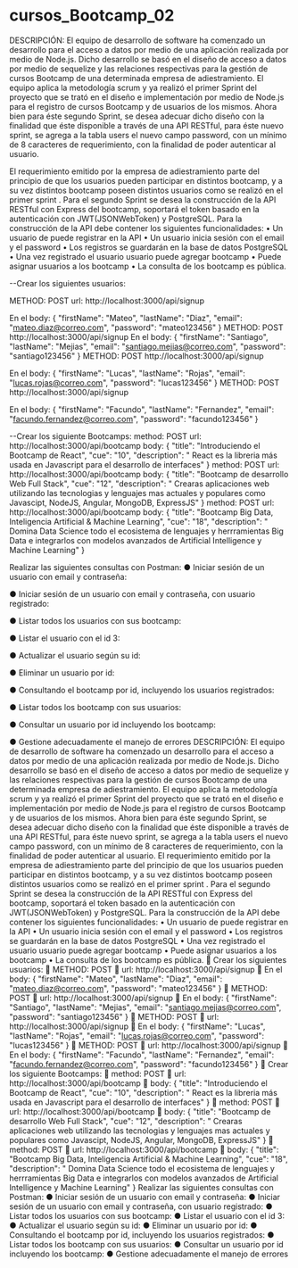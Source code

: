 # cursos_Bootcamp_02
DESCRIPCIÓN:
El equipo de desarrollo de software ha comenzado un desarrollo para el acceso a datos por medio de una
aplicación realizada por medio de Node.js.
Dicho desarrollo se basó en el diseño de acceso a datos por medio de sequelize y las relaciones
respectivas para la gestión de cursos Bootcamp de una determinada empresa de adiestramiento. El equipo
aplica la metodología scrum y ya realizó el primer Sprint del proyecto que se trató en el diseño e
implementación por medio de Node.js para el registro de cursos Bootcamp y de usuarios de los mismos.
Ahora bien para éste segundo Sprint, se desea adecuar dicho diseño con la finalidad que éste disponible a
través de una API RESTful, para éste nuevo sprint, se agrega a la tabla users el nuevo campo password,
con un mínimo de 8 caracteres de requerimiento, con la finalidad de poder autenticar al usuario.

El requerimiento emitido por la empresa de adiestramiento parte del principio de que los usuarios pueden
participar en distintos bootcamp, y a su vez distintos bootcamp poseen distintos usuarios como se realizó
en el primer sprint .
Para el segundo Sprint se desea la construcción de la API RESTful con Express del bootcamp, soportará el
token basado en la autenticación con JWT(JSONWebToken) y PostgreSQL.
Para la construcción de la API debe contener los siguientes funcionalidades:
• Un usuario de puede registrar en la API
• Un usuario inicia sesión con el email y el password
• Los registros se guardarán en la base de datos PostgreSQL
• Una vez registrado el usuario usuario puede agregar bootcamp
• Puede asignar usuarios a los bootcamp
• La consulta de los bootcamp es pública.

--Crear los siguientes usuarios:

METHOD: POST
url: http://localhost:3000/api/signup

En el body:
{
 "firstName": "Mateo",
    "lastName": "Diaz",
    "email": "mateo.diaz@correo.com",
    "password": "mateo123456" 
}
METHOD: POST
http://localhost:3000/api/signup
En el body:
{
 "firstName": "Santiago",
    "lastName": "Mejias",
    "email": "santiago.mejias@correo.com",
    "password": "santiago123456" 
}
METHOD: POST
http://localhost:3000/api/signup

En el body:
{
 "firstName": "Lucas",
    "lastName": "Rojas",
    "email": "lucas.rojas@correo.com",
    "password": "lucas123456" 
}
METHOD: POST
http://localhost:3000/api/signup

En el body:
{
 "firstName": "Facundo",
    "lastName": "Fernandez",
    "email": "facundo.fernandez@correo.com",
    "password": "facundo123456" 
}

--Crear los siguiente Bootcamps:
method: POST
url: http://localhost:3000/api/bootcamp
body:
{
    "title": "Introduciendo el Bootcamp de React",
    "cue": "10",
    "description": " React es la libreria más usada en Javascript para el desarrollo de interfaces"
}
method: POST
url: http://localhost:3000/api/bootcamp
body:
{
    "title": "Bootcamp de desarrollo Web Full Stack",
    "cue": "12",
    "description": " Crearas aplicaciones web utilizando las tecnologias y lenguajes mas actuales y populares como Javascipt, NodeJS, Angular, MongoDB, ExpressJS"
}
method: POST
url: http://localhost:3000/api/bootcamp
body:
{
    "title": "Bootcamp Big Data, Inteligencia Artificial & Machine Learning",
    "cue": "18",
    "description": " Domina Data Science todo el ecosistema de lenguajes y herrramientas Big Data e integrarlos con modelos avanzados de Artificial Intelligence y Machine Learning"
}

Realizar las siguientes consultas con Postman:
● Iniciar sesión de un usuario con email y contraseña:

● Iniciar sesión de un usuario con email y contraseña, con usuario registrado:

● Listar todos los usuarios con sus bootcamp:

● Listar el usuario con el id 3:

● Actualizar el usuario según su id:

● Eliminar un usuario por id:

● Consultando el bootcamp por id, incluyendo los usuarios registrados:

● Listar todos los bootcamp con sus usuarios:

● Consultar un usuario por id incluyendo los bootcamp:

● Gestione adecuadamente el manejo de errores
DESCRIPCIÓN:
 El equipo de desarrollo de software ha comenzado un desarrollo para el acceso a datos por medio de una aplicación realizada por medio de Node.js. Dicho desarrollo se basó en el diseño de acceso a datos por medio de sequelize y las relaciones respectivas para la gestión de cursos Bootcamp de una determinada empresa de adiestramiento. El equipo aplica la metodología scrum y ya realizó el primer Sprint del proyecto que se trató en el diseño e implementación por medio de Node.js para el registro de cursos Bootcamp y de usuarios de los mismos. Ahora bien para éste segundo Sprint, se desea adecuar dicho diseño con la finalidad que éste disponible a través de una API RESTful, para éste nuevo sprint, se agrega a la tabla users el nuevo campo password, con un mínimo de 8 caracteres de requerimiento, con la finalidad de poder autenticar al usuario.
El requerimiento emitido por la empresa de adiestramiento parte del principio de que los usuarios pueden participar en distintos bootcamp, y a su vez distintos bootcamp poseen distintos usuarios como se realizó en el primer sprint . Para el segundo Sprint se desea la construcción de la API RESTful con Express del bootcamp, soportará el token basado en la autenticación con JWT(JSONWebToken) y PostgreSQL. Para la construcción de la API debe contener los siguientes funcionalidades: • Un usuario de puede registrar en la API • Un usuario inicia sesión con el email y el password • Los registros se guardarán en la base de datos PostgreSQL • Una vez registrado el usuario usuario puede agregar bootcamp • Puede asignar usuarios a los bootcamp • La consulta de los bootcamp es pública.
	Crear los siguientes usuarios: 
	METHOD: POST 
	url: http://localhost:3000/api/signup 
	En el body: 
{ 
"firstName": "Mateo", 
"lastName": "Diaz", 
"email": "mateo.diaz@correo.com",
 "password": "mateo123456"
 } 
	METHOD: POST
	url: http://localhost:3000/api/signup 
	En el body:
 { 
"firstName": "Santiago",
 "lastName": "Mejias",
 "email": "santiago.mejias@correo.com",
 "password": "santiago123456"
 }
	METHOD: POST
	url: http://localhost:3000/api/signup 
	En el body:
 { 
"firstName": "Lucas", 
"lastName": "Rojas", 
"email": "lucas.rojas@correo.com", 
"password": "lucas123456"
 }
	METHOD: POST 
	url: http://localhost:3000/api/signup
	 En el body:
 { 
"firstName": "Facundo",
 "lastName": "Fernandez", 
"email": "facundo.fernandez@correo.com", 
"password": "facundo123456"
 }
	Crear los siguiente Bootcamps: 
	method: POST 
	url: http://localhost:3000/api/bootcamp 
	body:
 { 
"title": "Introduciendo el Bootcamp de React",
 "cue": "10",
 "description": " React es la libreria más usada en Javascript para el desarrollo de interfaces"
}
	method: POST 
	url: http://localhost:3000/api/bootcamp 
	body:
 { 
"title": "Bootcamp de desarrollo Web Full Stack", 
"cue": "12",
 "description": " Crearas aplicaciones web utilizando las tecnologias y lenguajes mas actuales y populares como Javascipt, NodeJS, Angular, MongoDB, ExpressJS"
 } 
	method: POST
	 url: http://localhost:3000/api/bootcamp 
	body: 
{ 
"title": "Bootcamp Big Data, Inteligencia Artificial & Machine Learning", 
"cue": "18",
 "description": " Domina Data Science todo el ecosistema de lenguajes y herrramientas Big Data e integrarlos con modelos avanzados de Artificial Intelligence y Machine Learning" 
}
Realizar las siguientes consultas con Postman:
 ● Iniciar sesión de un usuario con email y contraseña:
● Iniciar sesión de un usuario con email y contraseña, con usuario registrado:
● Listar todos los usuarios con sus bootcamp:
● Listar el usuario con el id 3:
● Actualizar el usuario según su id:
● Eliminar un usuario por id:
● Consultando el bootcamp por id, incluyendo los usuarios registrados:
● Listar todos los bootcamp con sus usuarios:
● Consultar un usuario por id incluyendo los bootcamp:
● Gestione adecuadamente el manejo de errores

